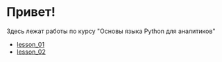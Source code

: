 # Привет!
Здесь лежат работы по курсу "Основы языка Python для аналитиков"

- [lesson_01](./lesson_01/lesson_01.ipynb)
- [lesson_02](./lesson_02/lesson_02.ipynb)
